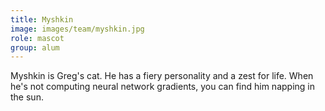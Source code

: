 ```yaml
---
title: Myshkin
image: images/team/myshkin.jpg
role: mascot
group: alum
---
```


Myshkin is Greg's cat.
He has a fiery personality and a zest for life.
When he's not computing neural network gradients, you can find him napping in the sun.